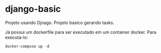 # django-basic
Projeto usando Djnago. Projeto basico gerando tasks.

Já possui um dockerfile para ser executado em um container docker.
Para executa-lo:
 ```shell
docker-compose up -d
```

